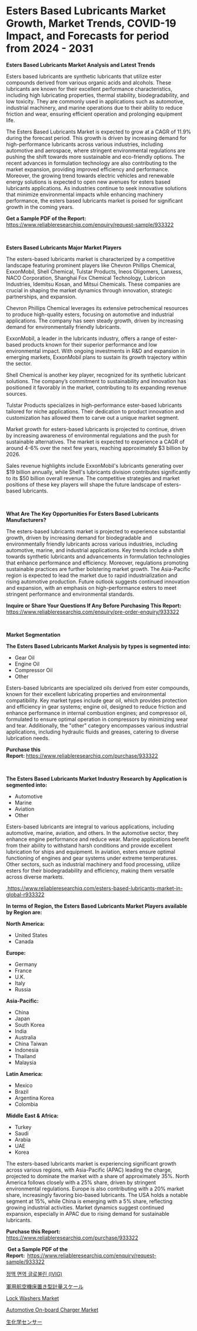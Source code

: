 <p><h1>Esters Based Lubricants Market Growth, Market Trends, COVID-19 Impact, and Forecasts for period from 2024 - 2031</h1></p><p><strong>Esters Based Lubricants Market Analysis and Latest Trends</strong></p>
<p><p>Esters based lubricants are synthetic lubricants that utilize ester compounds derived from various organic acids and alcohols. These lubricants are known for their excellent performance characteristics, including high lubricating properties, thermal stability, biodegradability, and low toxicity. They are commonly used in applications such as automotive, industrial machinery, and marine operations due to their ability to reduce friction and wear, ensuring efficient operation and prolonging equipment life.</p><p>The Esters Based Lubricants Market is expected to grow at a CAGR of 11.9% during the forecast period. This growth is driven by increasing demand for high-performance lubricants across various industries, including automotive and aerospace, where stringent environmental regulations are pushing the shift towards more sustainable and eco-friendly options. The recent advances in formulation technology are also contributing to the market expansion, providing improved efficiency and performance. Moreover, the growing trend towards electric vehicles and renewable energy solutions is expected to open new avenues for esters based lubricants applications. As industries continue to seek innovative solutions that minimize environmental impacts while enhancing machinery performance, the esters based lubricants market is poised for significant growth in the coming years.</p></p>
<p><strong>Get a Sample PDF of the Report:&nbsp;</strong> <a href="https://www.reliableresearchiq.com/enquiry/request-sample/933322">https://www.reliableresearchiq.com/enquiry/request-sample/933322</a></p>
<p>&nbsp;</p>
<p><strong>Esters Based Lubricants Major Market Players</strong></p>
<p><p>The esters-based lubricants market is characterized by a competitive landscape featuring prominent players like Chevron Phillips Chemical, ExxonMobil, Shell Chemical, Tulstar Products, Ineos Oligomers, Lanxess, NACO Corporation, Shanghai Fox Chemical Technology, Lubricon Industries, Idemitsu Kosan, and Mitsui Chemicals. These companies are crucial in shaping the market dynamics through innovation, strategic partnerships, and expansion.</p><p>Chevron Phillips Chemical leverages its extensive petrochemical resources to produce high-quality esters, focusing on automotive and industrial applications. The company has seen steady growth, driven by increasing demand for environmentally friendly lubricants.</p><p>ExxonMobil, a leader in the lubricants industry, offers a range of ester-based products known for their superior performance and low environmental impact. With ongoing investments in R&D and expansion in emerging markets, ExxonMobil plans to sustain its growth trajectory within the sector.</p><p>Shell Chemical is another key player, recognized for its synthetic lubricant solutions. The company’s commitment to sustainability and innovation has positioned it favorably in the market, contributing to its expanding revenue sources.</p><p>Tulstar Products specializes in high-performance ester-based lubricants tailored for niche applications. Their dedication to product innovation and customization has allowed them to carve out a unique market segment.</p><p>Market growth for esters-based lubricants is projected to continue, driven by increasing awareness of environmental regulations and the push for sustainable alternatives. The market is expected to experience a CAGR of around 4-6% over the next few years, reaching approximately $3 billion by 2026.</p><p>Sales revenue highlights include ExxonMobil's lubricants generating over $19 billion annually, while Shell's lubricants division contributes significantly to its $50 billion overall revenue. The competitive strategies and market positions of these key players will shape the future landscape of esters-based lubricants.</p></p>
<p>&nbsp;</p>
<p><strong>What Are The Key Opportunities For Esters Based Lubricants Manufacturers?</strong></p>
<p><p>The esters-based lubricants market is projected to experience substantial growth, driven by increasing demand for biodegradable and environmentally friendly lubricants across various industries, including automotive, marine, and industrial applications. Key trends include a shift towards synthetic lubricants and advancements in formulation technologies that enhance performance and efficiency. Moreover, regulations promoting sustainable practices are further bolstering market growth. The Asia-Pacific region is expected to lead the market due to rapid industrialization and rising automotive production. Future outlook suggests continued innovation and expansion, with an emphasis on high-performance esters to meet stringent performance and environmental standards.</p></p>
<p><strong>Inquire or Share Your Questions If Any Before Purchasing This Report:</strong> <a href="https://www.reliableresearchiq.com/enquiry/pre-order-enquiry/933322">https://www.reliableresearchiq.com/enquiry/pre-order-enquiry/933322</a></p>
<p>&nbsp;</p>
<p><strong>Market Segmentation</strong></p>
<p><strong>The Esters Based Lubricants Market Analysis by types is segmented into:</strong></p>
<p><ul><li>Gear Oil</li><li>Engine Oil</li><li>Compressor Oil</li><li>Other</li></ul></p>
<p><p>Esters-based lubricants are specialized oils derived from ester compounds, known for their excellent lubricating properties and environmental compatibility. Key market types include gear oil, which provides protection and efficiency in gear systems; engine oil, designed to reduce friction and enhance performance in internal combustion engines; and compressor oil, formulated to ensure optimal operation in compressors by minimizing wear and tear. Additionally, the "other" category encompasses various industrial applications, including hydraulic fluids and greases, catering to diverse lubrication needs.</p></p>
<p><strong>Purchase this Report:&nbsp;</strong><a href="https://www.reliableresearchiq.com/purchase/933322">https://www.reliableresearchiq.com/purchase/933322</a></p>
<p>&nbsp;</p>
<p><strong>The Esters Based Lubricants Market Industry Research by Application is segmented into:</strong></p>
<p><ul><li>Automotive</li><li>Marine</li><li>Aviation</li><li>Other</li></ul></p>
<p><p>Esters-based lubricants are integral to various applications, including automotive, marine, aviation, and others. In the automotive sector, they enhance engine performance and reduce wear. Marine applications benefit from their ability to withstand harsh conditions and provide excellent lubrication for ships and equipment. In aviation, esters ensure optimal functioning of engines and gear systems under extreme temperatures. Other sectors, such as industrial machinery and food processing, utilize esters for their biodegradability and efficiency, making them versatile across diverse markets.</p></p>
<p><a href="https://www.reliableresearchiq.com/esters-based-lubricants-market-in-global-r933322">&nbsp;https://www.reliableresearchiq.com/esters-based-lubricants-market-in-global-r933322</a></p>
<p><strong>In terms of Region, the Esters Based Lubricants Market Players available by Region are:</strong></p>
<p>
    <p> <strong> North America: </strong>
        <ul>
            <li>United States</li>
            <li>Canada</li>
        </ul>
        </p> 
    <p> <strong> Europe: </strong>
        <ul>
            <li>Germany</li>
            <li>France</li>
            <li>U.K.</li>
            <li>Italy</li>
            <li>Russia</li>
        </ul>
        </p> 
    <p> <strong> Asia-Pacific: </strong>
        <ul>
            <li>China</li>
            <li>Japan</li>
            <li>South Korea</li>
            <li>India</li>
            <li>Australia</li>
            <li>China Taiwan</li>
            <li>Indonesia</li>
            <li>Thailand</li>
            <li>Malaysia</li>
        </ul>
        </p> 
    <p> <strong> Latin America: </strong>
        <ul>
            <li>Mexico</li>
            <li>Brazil</li>
            <li>Argentina Korea</li>
            <li>Colombia</li>
        </ul>
        </p> 
    <p> <strong> Middle East & Africa: </strong>
        <ul>
            <li>Turkey</li>
            <li>Saudi</li>
            <li>Arabia</li>
            <li>UAE</li>
            <li>Korea</li>
        </ul>
    </p>
    </p>
<p><p>The esters-based lubricants market is experiencing significant growth across various regions, with Asia-Pacific (APAC) leading the charge, projected to dominate the market with a share of approximately 35%. North America follows closely with a 25% share, driven by stringent environmental regulations. Europe is also contributing with a 20% market share, increasingly favoring bio-based lubricants. The USA holds a notable segment at 15%, while China is emerging with a 5% share, reflecting growing industrial activities. Market dynamics suggest continued expansion, especially in APAC due to rising demand for sustainable lubricants.</p></p>
<p><strong>Purchase this Report: </strong><a href="https://www.reliableresearchiq.com/purchase/933322">https://www.reliableresearchiq.com/purchase/933322</a></p>
<p>&nbsp;<strong>Get a Sample PDF of the Report:&nbsp;&nbsp;</strong><a href="https://www.reliableresearchiq.com/enquiry/request-sample/933322">https://www.reliableresearchiq.com/enquiry/request-sample/933322</a></p>
<p><strong></strong></p>
<p><p><a href="https://medium.com/@pwhkjukf5/%EC%84%B8%EA%B3%84-intravenous-immunoglobulin-ivig-market-%EC%9D%80-2024%EC%97%90%EC%84%9C-2031%EB%A1%9C-%EC%97%B0%ED%8F%89%EA%B7%A0-%EC%A6%9D%EA%B0%80%EC%9C%A8%EC%9D%84-%EB%B3%B4%EC%9D%BC-%EA%B2%83%EC%9C%BC%EB%A1%9C-%EC%98%88%EC%83%81%EB%90%A9%EB%8B%88%EB%8B%A4-e7cc918ed3a8?postPublishedType=initial">정맥 면역 글로불린 (IVIG)</a></p><p><a href="https://medium.com/@lindakreitz2023/military-aircraft-floor-standing-weighing-scales-market-%E3%81%AF-%E3%82%B3%E3%82%B9%E3%83%88%E7%AE%A1%E7%90%86%E3%81%A8%E5%8A%B9%E7%8E%87%E5%90%91%E4%B8%8A%E3%82%92%E5%84%AA%E5%85%88%E3%81%97%E3%81%BE%E3%81%99-7a927f7a8445">軍用航空機床置き型計量スケール</a></p><p><a href="https://medium.com/@breanakozey1/the-lock-washers-market-prioritizes-cost-control-and-efficiency-enhancement-add77dfeec1a">Lock Washers Market</a></p><p><a href="https://issuu.com/reportprime-2/docs/automotive-on-board-charger-market-_3d613ec5c68823">Automotive On-board Charger Market</a></p><p><a href="https://github.com/lababdou/Market-Research-Report-List-6/blob/main/77669738569.md">生化学センサー</a></p></p>
